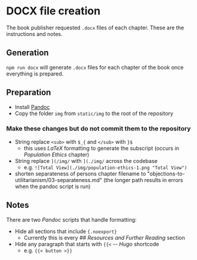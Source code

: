 # DOCX file creation

The book publisher requested `.docx` files of each chapter. These are the instructions and notes.

## Generation

`npm run docx` will generate `.docx` files for each chapter of the book once everything is prepared.

## Preparation

- Install [Pandoc](https://pandoc.org/)
- Copy the folder `img` from `static/img` to the root of the repository

### Make these changes but do not commit them to the repository

- String replace `<sub>` with `$_{` and `</sub>` with `}$`
  - this uses _LaTeX_ formatting to generate the subscript (occurs in _Population Ethics_ chapter)
- String replace `](/img/` with `](./img/` across the codebase
  - e.g. `![Total View](./img/population-ethics-1.png "Total View")`
- shorten separateness of persons chapter filename to "objections-to-utilitarianism/03-separateness.md" (the longer path results in errors when the pandoc script is run)

## Notes

There are two _Pandoc_ scripts that handle formatting:

- Hide all sections that include `{.noexport}`
  - Currently this is every _## Resources and Further Reading_ section
- Hide any paragraph that starts with `{{<` -- _Hugo_ shortcode
  - e.g. `{{< button >}}`
